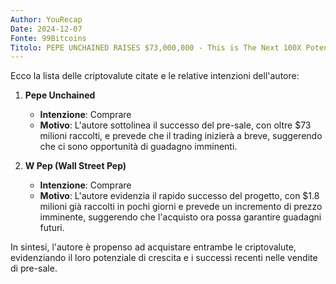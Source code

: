 ```yaml
---
Author: YouRecap
Date: 2024-12-07
Fonte: 99Bitcoins
Titolo: PEPE UNCHAINED RAISES $73,000,000 - This is The Next 100X Potential MEME COIN?! Wall Street Pepe!
---
```


Ecco la lista delle criptovalute citate e le relative intenzioni dell'autore:

1. **Pepe Unchained**
   - **Intenzione**: Comprare
   - **Motivo**: L'autore sottolinea il successo del pre-sale, con oltre $73 milioni raccolti, e prevede che il trading inizierà a breve, suggerendo che ci sono opportunità di guadagno imminenti.

2. **W Pep (Wall Street Pep)**
   - **Intenzione**: Comprare
   - **Motivo**: L'autore evidenzia il rapido successo del progetto, con $1.8 milioni già raccolti in pochi giorni e prevede un incremento di prezzo imminente, suggerendo che l'acquisto ora possa garantire guadagni futuri.

In sintesi, l'autore è propenso ad acquistare entrambe le criptovalute, evidenziando il loro potenziale di crescita e i successi recenti nelle vendite di pre-sale.

